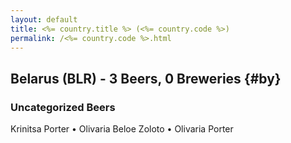 ```yaml
---
layout: default
title: <%= country.title %> (<%= country.code %>)
permalink: /<%= country.code %>.html
---
```


## Belarus (BLR) - 3 Beers, 0 Breweries {#by}



### Uncategorized Beers

Krinitsa Porter   • Olivaria Beloe Zoloto   • Olivaria Porter  



 
